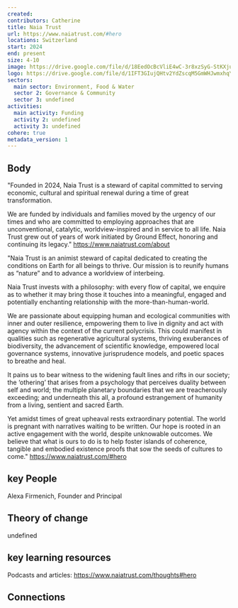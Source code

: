 ```yaml
---
created:
contributors: Catherine
title: Naia Trust
url: https://www.naiatrust.com/#hero
locations: Switzerland
start: 2024
end: present
size: 4-10
image: https://drive.google.com/file/d/18EedOcBcVliE4wC-3r8xzSyG-StKXjub/view?usp=drive_link
logo: https://drive.google.com/file/d/1IFT3GIujQHtv2YdZscqM5GmWHJwmxhqY/view?usp=drive_link
sectors:
  main sector: Environment, Food & Water
  sector 2: Governance & Community
  sector 3: undefined
activities: 
  main activity: Funding
  activity 2: undefined
  activity 3: undefined
cohere: true
metadata_version: 1
---
```



## Body

"Founded in 2024, Naia Trust is a steward of capital committed to serving economic, cultural and spiritual renewal during a time of great transformation.

We are funded by individuals and families moved by the urgency of our times and who are committed to employing approaches that are unconventional, catalytic, worldview-inspired and in service to all life. Naia Trust grew out of years of work initiated by Ground Effect, honoring and continuing its legacy."
https://www.naiatrust.com/about 

"Naia Trust is an animist steward of capital dedicated to creating the conditions on Earth for all beings to thrive. Our mission is to reunify humans as “nature” and to advance a worldview of interbeing.

Naia Trust invests with a philosophy: with every flow of capital, we enquire as to whether it may bring those it touches into a meaningful, engaged and potentially enchanting relationship with the more-than-human-world.

We are passionate about equipping human and ecological communities with inner and outer resilience, empowering them to live in dignity and act with agency within the context of the current polycrisis. This could manifest in qualities such as regenerative agricultural systems, thriving exuberances of biodiversity, the advancement of  scientific knowledge, empowered local governance systems, innovative jurisprudence models, and poetic spaces to breathe and heal.

It pains us to bear witness to the widening fault lines and rifts in our society; the ‘othering’ that arises from a psychology that perceives duality between self and world; the multiple planetary boundaries that we are treacherously exceeding; and underneath this all, a profound estrangement of humanity from a living, sentient and sacred Earth.

Yet amidst times of great upheaval rests extraordinary potential. The world is pregnant with narratives waiting to be written. Our hope is rooted in an active engagement with the world, despite unknowable outcomes. We believe that what is ours to do is to help foster islands of coherence, tangible and embodied existence proofs that sow the seeds of cultures to come."
https://www.naiatrust.com/#hero 

## key People

Alexa Firmenich, Founder and Principal

## Theory of change

undefined

## key learning resources

Podcasts and articles: https://www.naiatrust.com/thoughts#hero 

## Connections




